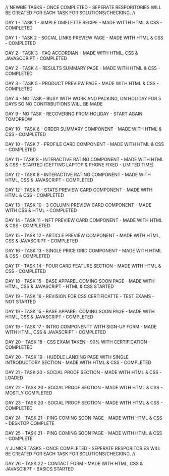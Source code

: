// NEWBIE TASKS - ONCE COMPLETED - SEPERATE RESPORITORIES WILL BE CREATED FOR EACH TASK FOR SOLUTIONS/CHECKING. //

DAY 1 - TASK 1 - SIMPLE OMELETTE RECIPE - MADE WITTH HTML & CSS - COMPLETED

DAY 1 - TASK 2 - SOCIAL LINKS PREVIEW PAGE - MADE WITH HTML & CSS - COMPLETED

DAY 2 - TASK 3 - FAQ ACCORDIAN - MADE WITH HTML, CSS & JAVASCCRIPT - COMPLETED

DAY 2 - TASK 4 - RESULTS SUMMARY PAGE - MADE WITH HTML & CSS - COMPLETED

DAY 3 - TASK 5 - PRODUCT PREVIEW PAGE - MADE WITH HTML & CSS - COMPLETED

DAY 4 - NO TASK - BUSY WITH WORK AND PACKING, ON HOLIDAY FOR 5 DAYS SO NO CONTRIBUTIONS WILL BE MADE

DAY 9 - NO TASK - RECOVERING FROM HOLIDAY - START AGAIN TOMORROW

DAY 10 - TASK 6 - ORDER SUMMARY COMPONENT - MADE WITH HTML & CSS - COMPLETED

DAY 10 - TASK 7 - PROFILE CARD COMPONENT - MADE WITH HTML & CSS - COMPLETED

DAY 11 - TASK 8 - INTERACTIVE RATING COMPONENT - MADE WITH HTML & CSS - STARTED (GETTING LAPTOP & PHONE FIXED - LIMITED TIME)

DAY 12 - TASK 8 - INTERACTIVE RATING COMPONENT - MADE WITH HTML, CSS & JAVASCRIPT - COMPLETED

DAY 12 - TASK 9 - STATS PREVIEW CARD COMPONENT - MADE WITH HTML & CSS - COMPLETED

DAY 13 - TASK 10 - 3 COLUMN PREVIEW CARD COMPONENT - MADE WITH CSS & HTML - COMPLETED

DAY 14 - TASK 11 - NFT PREVIEW CARD COMPONENT - MADE WITH HTML & CSS - COMPLETED

DAY 15 - TASK 12 - ARTICLE PREVIEW COMPONENT - MADE WITH HTML, CSS & JAVASCRIPT - COMPLETED

DAY 16 - TASK 13 - SINGLE PRICE GRID COMPONENT - MADE WITH HTML & CSS - COMPLETED

DAY 17 - TASK 14 - FOUR CARD FEATURE SECTION - MADE WITH HTML & CSS - COMPLETED

DAY 18 - TASK 15 - BASE APPAREL COMING SOON PAGE - MADE WITH HTML, CSS & JAVASCRIPT - HTML & CSS STARTED

DAY 19 - TASK 16 - REVISION FOR CSS CERTIFICATTE - TEST EXAMS - NOT STARTED

DAY 19 - TASK 15 - BASE APPAREL COMING SOON PAGE - MADE WITH HTML, CSS & JAVASCRIPT - COMPLETED

DAY 19 - TASK 17 - INTRO COMPONENTT WITH SIGN-UP FORM - MADE WITH HTML, CSS & JAVASCRIPT - COMPLETED

DAY 20 - TASK 18 - CSS EXAM TAKEN - 90% WITH CERTIFICATION - COMPLETED

DAY 20 - TASK 19 - HUDDLE LANDING PAGE WITH SINGLE INTRODUCTORY SECTION - MADE WITH HTML & CSS - COMPLETED

DAY 21 - TASK 20 - SOCIAL PROOF SECTION - MADE WITH HTML & CSS - LOADED

DAY 22 - TASK 20 - SOCIAL PROOF SECTION - MADE WITH HTML & CSS - MOSTLY COMPLETED

DAY 23 - TASK 20 - SOCIAL PROOF SECTION - MADE WITH HTML & CSS - COMPLETED

DAY 24 - TASK 21 - PING COMING SOON PAGE - MADE WITH HTML & CSS - DESKTOP COMPLETE

DAY 25 - TASK 21 - PING COMING SOON PAGE - MADE WITH HTML & CSS - COMPLETE

// JUNIOR TASKS - ONCE COMPLETED - SEPERATE RESPORITORIES WILL BE CREATED FOR EACH TASK FOR SOLUTIONS/CHECKING. //

DAY 26 - TASK 22 - CONTACT FORM - MADE WITH HTML, CSS & JAVASCRIPT - BASICS STARTED

